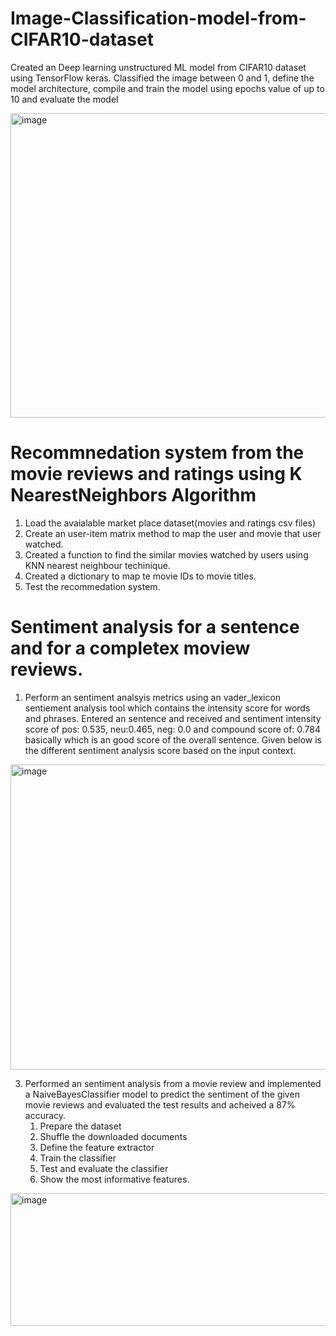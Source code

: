 # Image-Classification-model-from-CIFAR10-dataset
Created an Deep learning unstructured ML model from CIFAR10 dataset using TensorFlow keras. Classified the image between 0 and 1, define the model architecture, compile and train the model using epochs value of up to 10 and evaluate the model 

<img width="1131" height="487" alt="image" src="https://github.com/user-attachments/assets/51086114-3634-46af-ade5-1296a281f07d" />


# Recommnedation system from the movie reviews and ratings using K NearestNeighbors Algorithm
  1. Load the avaialable market place dataset(movies and ratings csv files)
  2. Create an user-item matrix method to map the user and movie that user watched.
  3. Created a function to find the similar movies watched by users using KNN nearest neighbour techinique.
  4. Created a dictionary to map te movie IDs to movie titles.
  5. Test the recommedation system.
  

# Sentiment analysis for a sentence and for a completex moview reviews.
1. Perform an sentiment analsyis metrics using an vader_lexicon sentiement analysis tool which contains the intensity score for words and phrases. Entered an sentence
   and received and sentiment intensity score of pos: 0.535, neu:0.465, neg: 0.0 and compound score of: 0.784 basically which is an good score of the overall sentence.
    Given below is the different sentiment analysis score based on the input context.
   
 <img width="1123" height="488" alt="image" src="https://github.com/user-attachments/assets/ab54a31b-e4b7-48ec-bf83-18b5113d009f" />


3. Performed an sentiment analysis from a movie review and implemented a NaiveBayesClassifier model to predict the sentiment of the given movie reviews and evaluated    the test results and acheived a 87% accuracy.
   1. Prepare the dataset
   2. Shuffle the downloaded documents
   3. Define the feature extractor
   4. Train the classifier
   5. Test and evaluate the classifier
   6. Show the most informative features.

<img width="1122" height="212" alt="image" src="https://github.com/user-attachments/assets/d416ab0b-4935-40c6-bb80-fc59b3a3ba66" />
